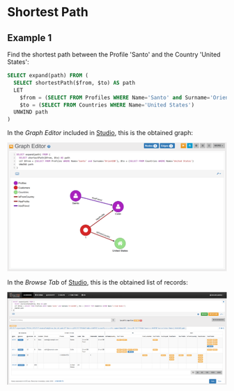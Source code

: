 
# Shortest Path

## Example 1
 
Find the shortest path between the Profile 'Santo' and the Country 'United States':

```sql
SELECT expand(path) FROM (
  SELECT shortestPath($from, $to) AS path 
  LET 
    $from = (SELECT FROM Profiles WHERE Name='Santo' and Surname='OrientDB'), 
    $to = (SELECT FROM Countries WHERE Name='United States') 
  UNWIND path
)
```

In the _Graph Editor_ included in [Studio](../../../studio/README.md), this is the obtained graph:
 
![](../../../images/demo-dbs/social-travel-agency/shortestpath_1_graph.png)

In the _Browse Tab_ of [Studio](../../../studio/README.md), this is the obtained list of records:

![](../../../images/demo-dbs/social-travel-agency/shortestpath_1_browse.png)

